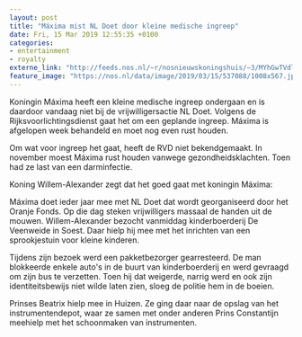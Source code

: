 ```yaml
---
layout: post
title: "Máxima mist NL Doet door kleine medische ingreep"
date: Fri, 15 Mar 2019 12:55:35 +0100
categories: 
- entertainment 
- royalty 
externe_link: "http://feeds.nos.nl/~r/nosnieuwskoningshuis/~3/MYhGwTVdljs/2276083"
feature_image: "https://nos.nl/data/image/2019/03/15/537088/1008x567.jpg"
---
```


<p>Koningin Máxima heeft een kleine medische ingreep ondergaan en is daardoor vandaag niet bij de vrijwilligersactie NL Doet. Volgens de Rijksvoorlichtingsdienst gaat het om een geplande ingreep. Máxima is afgelopen week behandeld en moet nog even rust houden.</p>
<p>Om wat voor ingreep het gaat, heeft de RVD niet bekendgemaakt. In november moest Máxima rust houden vanwege gezondheidsklachten. Toen had ze last van een darminfectie.</p>
<p>Koning Willem-Alexander zegt dat het goed gaat met koningin Máxima:</p>
<p>Máxima doet ieder jaar mee met NL Doet dat wordt georganiseerd door het Oranje Fonds. Op die dag steken vrijwilligers massaal de handen uit de mouwen. Willem-Alexander bezocht vanmiddag kinderboerderij De Veenweide in Soest. Daar hielp hij mee met het inrichten van een sprookjestuin voor kleine kinderen.</p>
<p>Tijdens zijn bezoek werd een pakketbezorger gearresteerd. De man blokkeerde enkele auto's in de buurt van kinderboerderij en werd gevraagd om zijn bus te verzetten. Toen hij dat weigerde, narrig werd en ook zijn identiteitsbewijs niet wilde laten zien, sloeg de politie hem in de boeien.</p>
<p>Prinses Beatrix hielp mee in Huizen. Ze ging daar naar de opslag van het instrumentendepot, waar ze samen met onder anderen Prins Constantijn meehielp met het schoonmaken van instrumenten.</p><img src="http://feeds.feedburner.com/~r/nosnieuwskoningshuis/~4/MYhGwTVdljs" height="1" width="1" alt=""/>
